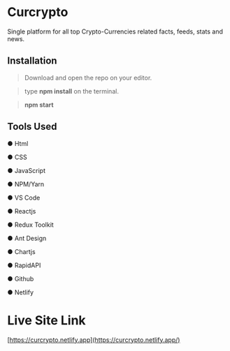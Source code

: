 # Curcrypto

Single platform for all top Crypto-Currencies related facts, feeds, stats and news.

## Installation
> Download and open the repo on your editor.

>type **npm install** on the terminal.

> **npm start**

## Tools Used
● Html

● CSS

● JavaScript

● NPM/Yarn

● VS Code

● Reactjs

● Redux Toolkit

● Ant Design

● Chartjs

● RapidAPI

● Github

● Netlify

# **Live Site Link**
[https://curcrypto.netlify.app](https://curcrypto.netlify.app/)
